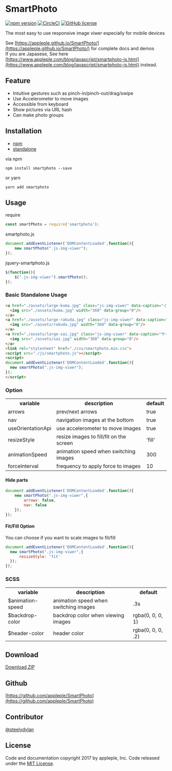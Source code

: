 # SmartPhoto
[![npm version](https://badge.fury.io/js/smartphoto.svg)](https://badge.fury.io/js/smartphoto)
[![CircleCI](https://circleci.com/gh/appleple/SmartPhoto/tree/master.svg?style=shield)](https://circleci.com/gh/appleple/SmartPhoto/tree/master)
[![GitHub license](https://img.shields.io/badge/license-MIT-brightgreen.svg)](https://raw.githubusercontent.com/appleple/SmartPhoto/master/LICENSE)

The most easy to use responsive image viwer especially for mobile devices

See [https://appleple.github.io/SmartPhoto/](https://appleple.github.io/SmartPhoto/) for complete docs and demos<br/>
If you are Japasese, See here [https://www.appleple.com/blog/javascript/smartphoto-js.html](https://www.appleple.com/blog/javascript/smartphoto-js.html) instead.

## Feature
- Intuitive gestures such as pinch-in/pinch-out/drag/swipe
- Use Accelerometer to move images
- Accessible from keyboard
- Show pictures via URL hash
- Can make photo groups

## Installation
- [npm](https://www.npmjs.com/package/smartphoto)
- [standalone](https://raw.githubusercontent.com/appleple/smart-photo/master/js/smartphoto.js)

via npm
```shell
npm install smartphoto --save
```

or yarn

```shell
yarn add smartphoto
```

## Usage
require
```js
const smartPhoto = require('smartphoto');
```

smartphoto.js
```js
document.addEventListener('DOMContentLoaded',function(){
    new smartPhoto(".js-img-viwer");
});
```

jquery-smartphoto.js
```js
$(function(){
    $(".js-img-viwer").smartPhoto();
});
```

### Basic Standalone Usage

```html
<a href="./assets/large-kuma.jpg" class="js-img-viwer" data-caption="くま" data-id="kuma">
  <img src="./assets/kuma.jpg" width="360" data-group="0"/>
</a>
<a href="./assets/large-rakuda.jpg" class="js-img-viwer" data-caption="ラクダ" data-id="rakuda">
  <img src="./assets/rakuda.jpg" width="360" data-group="0"/>
</a>
<a href="./assets/large-sai.jpg" class="js-img-viwer" data-caption="サイ" data-id="sai">
  <img src="./assets/sai.jpg" width="360" data-group="0"/>
</a>
<link rel="stylesheet" href="./css/smartphoto.min.css">
<script src="./js/smartphoto.js"></script>
<script>
document.addEventListener('DOMContentLoaded',function(){
  new smartPhoto(".js-img-viwer");
});
</script>
```

### Option

<table>
	<tr>
		<th>variable</th>
		<th>description</th>
		<th>default</th>
	</tr>
	<tr>
		<td>arrows</td>
		<td>prev/next arrows</td>
		<td>true</td>
	</tr>
	<tr>
		<td>nav</td>
		<td>navigation images at the bottom</td>
		<td>true</td>
	</tr>
	<tr>
		<td>useOrientationApi</td>
		<td>use accelerometer to move images</td>
		<td>true</td>
	</tr>
	<tr>
		<td>resizeStyle</td>
		<td>resize images to fill/fit on the screen</td>
		<td>'fill'</td>
	</tr>
	<tr>
		<td>animationSpeed</td>
		<td>animation speed when switching images</td>
		<td>300</td>
	</tr>
	<tr>
		<td>forceInterval</td>
		<td>frequency to apply force to images</td>
		<td>10</td>
	</tr>
</table>

#### Hide parts
```js
document.addEventListener('DOMContentLoaded',function(){
    new smartPhoto(".js-img-viwer",{
        arrows: false,
        nav: false
    });
});
```

#### Fit/Fill Option

You can choose if you want to scale images to fit/fill

```js
document.addEventListener('DOMContentLoaded',function(){
  new smartPhoto(".js-img-viwer",{
      resizeStyle: 'fit'
  });
});
```

### SCSS

<table>
	<tr>
		<th>variable</th>
		<th>description</th>
		<th>default</th>
	</tr>
    <tr>
        <td>$animation-speed</td>
        <td>animation speed when switching images</td>
        <td>.3s</td>
    </tr>
    <tr>
        <td>$backdrop-color</td>
        <td>backdrop color when viewing images</td>
        <td>rgba(0, 0, 0, 1)</td>
    </tr>
    <tr>
        <td>$header-color</td>
        <td>header color</td>
        <td>rgba(0, 0, 0, .2)</td>
    </tr>
</table>


## Download
[Download ZIP](https://github.com/appleple/SmartPhoto/archive/master.zip)

## Github
[https://github.com/appleple/SmartPhoto](https://github.com/appleple/SmartPhoto)

## Contributor
[@steelydylan](https://github.com/steelydylan)

## License
Code and documentation copyright 2017 by appleple, Inc. Code released under the [MIT License](https://github.com/appleple/SmartPhoto/blob/master/LICENSE).
